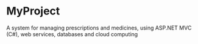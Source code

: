 # MyProject
A system for managing prescriptions and medicines, using ASP.NET MVC (C#), web services, databases and cloud computing
